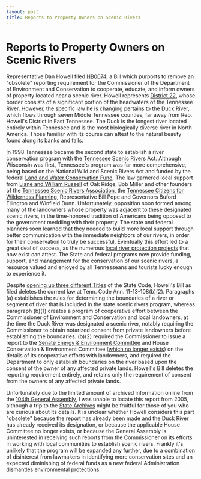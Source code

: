 ```yaml
---
layout: post
title: Reports to Property Owners on Scenic Rivers
---
```


# Reports to Property Owners on Scenic Rivers

Representative Dan Howell filed [HB0074](http://wapp.capitol.tn.gov/apps/BillInfo/default.aspx?BillNumber=HB0074&GA=110), a Bill which purports to remove an "obsolete" reporting requirement for the Commissioner of the Department of Environment and Conservation to cooperate, educate, and inform owners of property located near a scenic river. Howell represents [District 22](https://ballotpedia.org/File:TN_HD_22.JPG), whose border consists of a significant portion of the headwaters of the Tennessee River. However, the specific law he is changing pertains to the Duck River, which flows through seven Middle Tennessee counties, far away from Rep. Howell's District in East Tennessee. The Duck is the longest river located entirely within Tennessee and is the most biologically diverse river in North America. Those familiar with its course can attest to the natural beauty found along its banks and falls.

In 1998 Tennessee became the second state to establish a river conservation program with the [Tennessee Scenic Rivers](http://www.tennessee.gov/environment/topic/na-sr-scenic-rivers) Act. Although Wisconsin was first, Tennessee's program was far more comprehensive, being based on the National Wild and Scenic Rivers Act and funded by the federal [Land and Water Conservation Fund](https://www.nps.gov/subjects/lwcf/index.htm). The law garnered local support from [Liane and William Russell](https://en.wikipedia.org/wiki/Liane_Russell) of Oak Ridge, Bob Miller and other founders of the [Tennessee Scenic Rivers Association](http://www.paddletsra.org/), the [Tennessee Citizens for Wilderness Planning](http://tcwp.org/), Representative Bill Pope and Governors Buford Ellington and Winfield Dunn. Unfortunately, opposition soon formed among many of the landowners whose property was adjacent to these designated scenic rivers, in the time-honored tradition of Americans being opposed to the government meddling with their property. The state and federal planners soon learned that they needed to build more local support through better communication with the immediate neighbors of our rivers, in order for their conservation to truly be successful. Eventually this effort led to a great deal of success, as the numerous [local river protection projects](http://www.mtsu.edu/waterworks/groups.php) that now exist can attest. The State and federal programs now provide funding, support, and management for the conservation of our scenic rivers, a resource valued and enjoyed by all Tennesseans and tourists lucky enough to experience it.

Despite [opening up three different Titles](http://tennesseeleger.com/2017/01/18/Unnecessarily-Broad/) of the State Code, Howell's Bill as filed deletes the current law at Tenn. Code Ann. 11-13-108(b)(2). Paragraphs (a) establishes the rules for determining the boundaries of a river or segment of river that is included in the state scenic rivers program, whereas paragraph (b)(1) creates a program of cooperative effort between the Commissioner of Environment and Conservation and local landowners, at the time the Duck River was designated a scenic river, notably requiring the Commissioner to obtain notarized consent from private landowners before establishing the boundaries. (b)(2) required the Commissioner to issue a report to the [Senate Energy & Environment Committee](http://www.capitol.tn.gov/senate/committees/energy-ag-nr.html) and House Conservation & Environment Committee ([which no longer exists](http://www.capitol.tn.gov/house/committees/)) on the details of its cooperative efforts with landowners, and required the Department to only establish boundaries on the river based upon the consent of the owner of any affected private lands. Howell's Bill deletes the reporting requirement entirely, and retains only the requirement of consent from the owners of any affected private lands. 

Unfortunately due to the limited amount of archived information online from the [104th General Assembly](http://sos.tn.gov/products/division-publications/104th-general-assembly-public-acts), I was unable to locate this report from 2005, although a trip to the [State Archives](http://sos.tn.gov/tsla) might be fruitful for those of you who are curious about its details. It is unclear whether Howell considers this part "obsolete" because the report has already been made and the Duck River has already received its designation, or because the applicable House Committee no longer exists, or because the General Assembly is uninterested in receiving such reports from the Commissioner on its efforts in working with local communities to establish scenic rivers. Frankly it's unlikely that the program will be expanded any further, due to a combination of disinterest from lawmakers in identifying more conservation sites and an expected diminishing of federal funds as a new federal Administration dismantles environmental protections.
